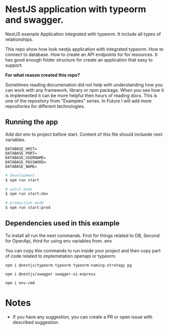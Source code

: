 # NestJS application with typeorm and swagger.

NestJS example Application integrated with typeorm. It include all types of relationships. 

This repo show how look nestjs application with integrated typeorm. How to connect to database. How to create an API endpoints for for resources. It has good enough folder structure for create an application that easy to support.

**For what reason created this repo?**

Sometimes reading documenation did not help with understanding how you can work with any framework, library or npm package. When you see how it is implemented it can be more helpful then hours of reading docs. This is one of  the repository from "Examples" series. In Future I will add more repositories for different technologies.

## Running the app

Add dot env to project before start. Content of this file should incluede next variables.

```
DATABASE_HOST=
DATABASE_PORT=
DATABASE_USERNAME=
DATABASE_PASSWORD=
DATABASE_NAME=

```

```bash
# development
$ npm run start

# watch mode
$ npm run start:dev

# production mode
$ npm run start:prod
```

## Dependencies used in this example

To install all run the next commands. First for things related to DB, Second for OpenApi, third for using env variables from .env

You can copy this commands to run inside your project and then copy part of code related to implemetation openapi or typeorm.

``` 
npm i @nestjs/typeorm typeorm typeorm-naming-strategy pg 

npm i @nestjs/swagger swagger-ui-express

npm i env-cmd
```

# Notes

- If you have any suggestion, you can create a PR or open issue with described suggestion.
    
     
